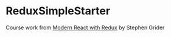 # ReduxSimpleStarter

Course work from [Modern React with Redux](https://www.udemy.com/react-redux/) by Stephen Grider


